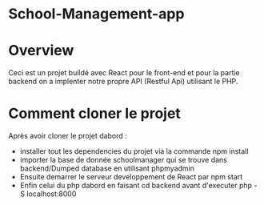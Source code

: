 # School-Management-app 

# Overview
Ceci est un projet buildé avec React pour le front-end et pour la partie backend on a implenter notre propre API (Restful Api) utilisant le PHP.

# Comment cloner le projet

Après avoir cloner le projet dabord :

- installer tout les dependencies du projet via la commande npm install
- importer la base de donnée schoolmanager qui se trouve dans backend/Dumped database en utilisant phpmyadmin
- Ensuite demarrer le serveur developpement  de React par npm start 
- Enfin celui du php dabord en faisant cd backend avant d'executer php -S localhost:8000

